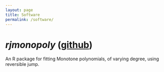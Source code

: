 ```yaml
---
layout: page
title: Software
permalink: /software/
---
```


# _rjmonopoly_ ([github](https://github.com/hhau/rjmonopoly))

An R package for fitting Monotone polynomials, of varying degree, using
reversible jump.
